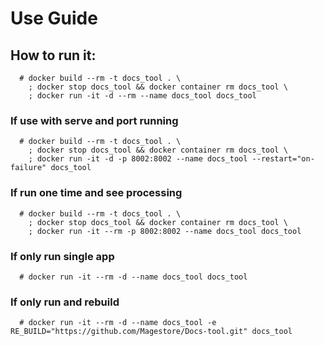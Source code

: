 # Use Guide

## How to run it:

```
  # docker build --rm -t docs_tool . \
    ; docker stop docs_tool && docker container rm docs_tool \
    ; docker run -it -d --rm --name docs_tool docs_tool
```

### If use with serve and port running

```
  # docker build --rm -t docs_tool . \
    ; docker stop docs_tool && docker container rm docs_tool \
    ; docker run -it -d -p 8002:8002 --name docs_tool --restart="on-failure" docs_tool
```

### If run one time and see processing
```
  # docker build --rm -t docs_tool . \
    ; docker stop docs_tool && docker container rm docs_tool \
    ; docker run -it --rm -p 8002:8002 --name docs_tool docs_tool  
```

### If only run single app
```
  # docker run -it --rm -d --name docs_tool docs_tool
```

### If only run and rebuild
```
  # docker run -it --rm -d --name docs_tool -e RE_BUILD="https://github.com/Magestore/Docs-tool.git" docs_tool
```
